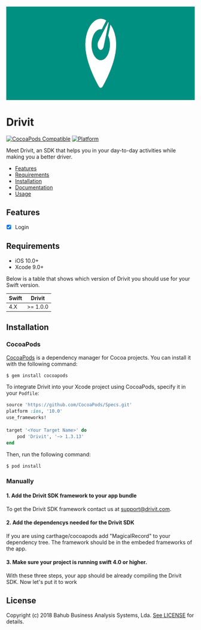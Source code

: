 <p align="center">
  <img height="250" src="logo.jpg" />
</p>

# Drivit

[![CocoaPods Compatible](https://img.shields.io/badge/Pod-1.3.13-blue.svg)](https://img.shields.io/badge/Pod-1.3.13-blue.svg) [![Platform](https://img.shields.io/badge/platform-ios-lightgrey.svg)](https://img.shields.io/badge/platform-ios-lightgrey.svg)

Meet Drivit, an SDK that helps you in your day-to-day activities while making you a better driver.

- [Features](#features)
- [Requirements](#requirements)
- [Installation](#installation)
- [Documentation](https://drivitapp.github.io/ios-sdk-sample/)
- [Usage](https://github.com/drivitapp/iOS-SDK/blob/master/USAGE.md)

## Features

- [x] Login

## Requirements

- iOS 10.0+
- Xcode 9.0+

Below is a table that shows which version of Drivit you should use for your Swift version.

Swift | Drivit   
:---- | --------
4.X   | >= 1.0.0

## Installation

### CocoaPods

[CocoaPods](https://cocoapods.org) is a dependency manager for Cocoa projects. You can install it with the following command:

```bash
$ gem install cocoapods
```

To integrate Drivit into your Xcode project using CocoaPods, specify it in your `Podfile`:

```ruby
source 'https://github.com/CocoaPods/Specs.git'
platform :ios, '10.0'
use_frameworks!

target '<Your Target Name>' do
    pod 'Drivit', '~> 1.3.13'
end
```

Then, run the following command:

```bash
$ pod install
```

### Manually

#### 1. Add the Drivit SDK framework to your app bundle

To get the Drivit SDK framework contact us at support@drivit.com.

#### 2. Add the dependencys needed for the Drivit SDK

If you are using carthage/cocoapods add "MagicalRecord" to your dependency tree. The framework should be in the embeded frameworks of the app.

#### 3. Make sure your project is running swift 4.0 or higher.

With these three steps, your app should be already compiling the Drivit SDK. Now let's put it to work

## License

Copyright (c) 2018 Bahub Business Analysis Systems, Lda. [See LICENSE](https://github.com/drivitapp/iOS-core/blob/master/LICENSE) for details.
